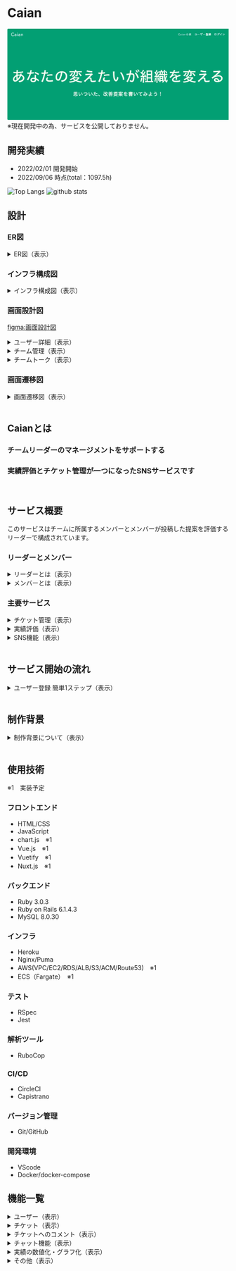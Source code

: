 # Caian
![figure of ER](app/assets/images/top.png)
<br>
※現在開発中の為、サービスを公開しておりません。

## 開発実績
- 2022/02/01 開発開始
- 2022/09/06 時点(total：1097.5h)

<p align="left"> 
  <img alt="Top Langs" height="150px" src="https://github-readme-stats.vercel.app/api/top-langs/?username=aki366&layout=compact&show_icons=true&theme=onedark" />
  <img alt="github stats" height="150px" src="https://github-readme-stats.vercel.app/api?username=aki366&theme=onedark&show_icons=ture" />
</p>

## 設計

### ER図
<details>
<summary>ER図（表示）</summary>

![figure of ER](app/assets/images/ER図.png)
</details>

### インフラ構成図
<details>
<summary>インフラ構成図（表示）</summary>

![figure of ER](app/assets/images/インフラ構成図.png)
</details>

### 画面設計図

[figma:画面設計図](https://www.figma.com/file/89WqHwRatfXBjokkGxmqq4/original?node-id=0%3A1)

<details>
<summary>ユーザー詳細（表示）</summary>

![figure of ER](app/assets/images/ユーザー詳細.png)
</details>

<details>
<summary>チーム管理（表示）</summary>

![figure of ER](app/assets/images/チーム管理.png
)
</details>

<details>
<summary>チームトーク（表示）</summary>

![figure of ER](app/assets/images/チームトーク.png
)
</details>

### 画面遷移図
<details>
<summary>画面遷移図（表示）</summary>

![画面遷移図](app/assets/images/画面遷移図.png)
</details>

<br>

## Caianとは
### チームリーダーのマネージメントをサポートする
### 実績評価とチケット管理が一つになったSNSサービスです

<br>

## サービス概要
このサービスはチームに所属するメンバーとメンバーが投稿した提案を評価するリーダーで構成されています。

### リーダーとメンバー

<details>
<summary>リーダーとは（表示）</summary>
<br>
チームを新規作成したユーザーは自動でそのチームのリーダーになります。<br>
リーダーは、メンバーが投稿したチケットの承認や評価などの機能が使用できます。<br>
<br>

**あなたはチームのリーダーとしてこんな悩みを抱えていませんか？**<br>

- メンバーの日々の頑張りを評価に反映したいが、忙しくて把握できない<br>
- 定量的な評価がされず不満を抱いているメンバーがいる<br>

もっとメンバーの日頃の成果を評価したい、マネージメントに集中したい!<br>
そんな思いにCaianは答えます<br>

**マネージメントをもっとスマートに、当たり前に**<br>
<br>
</details>

<details>
<summary>メンバーとは（表示）</summary>
<br>
リーダーから招待されてチームに所属したユーザーのこと<br>
<br>

**あなたはチームの一員としてこんな悩みを抱えていませんか？**<br>

- 日々、タスクや改善活動をしているが、承認フローが面倒<br>
- 自分が行ったタスクや成果を一元管理できていない<br>
- 日々の成果をリーダーにアピールできていない<br>

もっとスマートに自分の成果を管理したい!<br>
そんな思いにCaianは答えます。<br>

**あなたの努力は努力せずに評価されます。**<br>
<br>
</details>

### 主要サービス
<details>
<summary>チケット管理（表示）</summary>
<br>

- 日々のちょっとした業務改善や手順作成の連絡と承認を1つのチケットで管理できます。
- リーダーはメンバーが作成したチケットに３段階の評価ポイントを付けて承認するだけです。
- コメントを添えてフィードバックすることも可能です。
<br>
</details>

<details>
<summary>実績評価（表示）</summary>
<br>

- メンバーが投稿したチケットは自動で数値化、グラフ化され、いつでも最新の実績を把握することができます。
- メンバーごとの実績をマージしてチームの強みと弱みを視覚的に把握できます。
<br>
</details>

<details>
<summary>SNS機能（表示）</summary>
<br>

- メンバー同士でメッセージを交換することも可能です。
- 提案された投稿やコメントにメンバー同士で『いいね！』を付けることができます。
<br>
</details>

<br>

## サービス開始の流れ
<details>
<summary>ユーザー登録 簡単1ステップ（表示）</summary>
<br>

- あなたは所属するチームのリーダーから招待を受け取りメンバーになるだけ。
- あなたがリーダーとなって、自由にチームを作りメンバーを招待することも可能です。
- 役職や細かい権限の設定は不要。リーダーかメンバーだけです。
</details>

<br>

## 制作背景

<details>
<summary>制作背景について（表示）</summary>
<br>
前職でリーダーを経験した際に、メンバーが行った改善活動や問題提起のアウトプット方法が様々で評価する際の数値化などに手間が掛っていました。そのため、せっかくの提案も実績として抜けていたり、透明性が無かったりという経験をしました。<br>
そういった背景から、もっと手軽に適切に、管理、評価できるサービスを提供できないかと考えこのサービスを開発しました。
</details>

<br>

## 使用技術
※1　実装予定
### フロントエンド
- HTML/CSS
- JavaScript
- chart.js　※1
- Vue.js　※1
- Vuetify　※1
- Nuxt.js　※1

### バックエンド
- Ruby 3.0.3
- Ruby on Rails 6.1.4.3
- MySQL 8.0.30

### インフラ
- Heroku
- Nginx/Puma
- AWS(VPC/EC2/RDS/ALB/S3/ACM/Route53)　※1
- ECS（Fargate）　※1

### テスト
- RSpec
- Jest

### 解析ツール
- RuboCop

### CI/CD
- CircleCI
- Capistrano

### バージョン管理
- Git/GitHub

### 開発環境
- VScode
- Docker/docker-compose

## 機能一覧

<details>
<summary>ユーザー（表示）</summary>
<br>

- ユーザー新規登録/編集/削除
- ユーザーアイコン登録/編集/削除
- ログイン/ログアウト/ゲストログイン
- パスワード再設定
<br>
</details>

<details>
<summary>チケット（表示）</summary>
<br>

- 投稿/編集/削除
- 一覧表示、詳細表示
- 画像複数登録
- 投稿日時表示
- 投稿者
- ステータス
- カテゴリ
- 件名
- 内容
- いいね
- チケットとコメントを同一画面で表示
- チケット内容の表示（トップ画面に簡易表示、一覧表示、詳細表示、ソート機能）
<br>
</details>

<details>
<summary>チケットへのコメント（表示）</summary>
<br>

- 投稿/編集/削除
- 投稿日時表示
- コメント
<br>
</details>

<details>
<summary>チャット機能（表示）</summary>
<br>

- チャンネル
- ダイレクトメッセージ
- メッセージ投稿
- チケットの投稿
<br>
</details>

<details>
<summary>実績の数値化・グラフ化（表示）</summary>
<br>

- 投稿数
- 加点
- ポイント（投稿数＋加点）
- ユーザ一覧で実績表示（リーダーのみ表示）
<br>
</details>

<details>
<summary>その他（表示）</summary>
<br>

- 検索機能
- レスポンシブデザイン
＜以下余裕があれば実装＞
- リマインダー機能
- 通知機能（投稿、更新）
<br>
</details>
